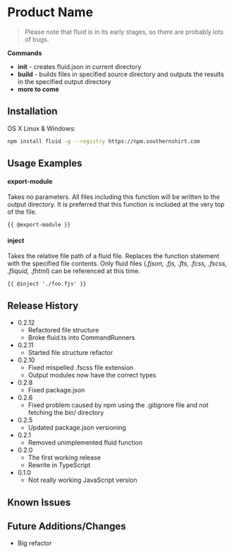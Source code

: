 # Product Name
> Please note that fluid is in its early stages, so there are probably lots of bugs.

**Commands**
 * **init** - creates fluid.json in current directory
 * **build** - builds files in specified source directory and outputs the results in the specified output directory
 * **more to come**

## Installation

OS X Linux & Windows:

```sh
npm install fluid -g --registry https://npm.southernshirt.com
```

## Usage Examples

#### export-module
Takes no parameters. All files including this function will be written to the output directory. It is preferred that this function is included at the very top of the file.

`{{ @export-module }}`

#### inject
Takes the relative file path of a fluid file. Replaces the function statement with the specified file contents. Only fluid files (*.fjson, .fjs, .fts, .fcss, .fscss, .fliquid, .fhtml*) can be referenced at this time.

`{{ @inject './foo.fjs' }}`

## Release History
* 0.2.12
    * Refactored file structure
    * Broke fluid.ts into CommandRunners
* 0.2.11
    * Started file structure refactor
* 0.2.10
    * Fixed mispelled .fscss file extension
    * Output modules now have the correct types
* 0.2.8
    * Fixed package.json
* 0.2.6
    * Fixed problem caused by npm using the .gitignore file and not fetching the bin/ directory
* 0.2.5
    * Updated package.json versioning
* 0.2.1
    * Removed unimplemented fluid function
* 0.2.0
    * The first working release
    * Rewrite in TypeScript
* 0.1.0
    * Not really working JavaScript version

## Known Issues

## Future Additions/Changes
* Big refactor
